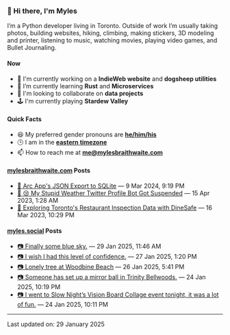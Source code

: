 ### 👋 Hi there, I'm Myles

I’m a Python developer living in Toronto. Outside of work I’m usually taking photos, building websites, hiking, climbing, making stickers, 3D modeling and printer, listening to music, watching movies, playing video games, and Bullet Journaling.

#### Now

-   🔭 I'm currently working on a **IndieWeb website** and **dogsheep utilities**
-   🌱 I’m currently learning **Rust** and **Microservices**
-   👯 I'm looking to collaborate on **data projects**
-   🕹️ I'm currently playing **Stardew Valley**

#### Quick Facts

-   😆 My preferred gender pronouns are **[he/him/his](https://www.mypronouns.org/he-him)**
-   🕒 I am in the **[eastern timezone](https://time.is/Toronto)**
-   📫 How to reach me at **[me@mylesbraithwaite.com](mailto:me@mylesbraithwaite.com)**

<!--
-   🤔 I’m looking for help with ...
-   💬 Ask me about ...
-   ⚡ Fun fact: ...
-->

#### [mylesbraithwaite.com](https://mylesbraithwaite.com/) Posts
<!-- START: BLOG_POSTS -->
-   [📝 Arc App's JSON Export to SQLite](https://mylesbraithwaite.com/arc-apps-json-export-to-sqlite) — 9 Mar 2024, 9:19 PM
-   [📝 😢 My Stupid Weather Twitter Profile Bot Got Suspended](https://mylesbraithwaite.com/my-stupid-weather-twitter-profile-bot-got-suspended) — 15 Apr 2023, 1:28 AM
-   [📝 Exploring Toronto's Restaurant Inspection Data with DineSafe](https://mylesbraithwaite.com/exploring-torontos-restaurant-inspection-data-with-dinesafe) — 16 Mar 2023, 10:29 PM
<!-- END: BLOG_POSTS -->


#### [myles.social](https://myles.social/) Posts
<!-- START: MICROBLOG_POSTS -->
-   [📷 Finally some blue sky.](https://myles.social/2025/01/29/finally-some-blue-sky.html) — 29 Jan 2025, 11:46 AM
-   [📷 I wish I had this level of confidence.](https://myles.social/2025/01/27/i-wish-i-had-this.html) — 27 Jan 2025, 1:20 PM
-   [📷 Lonely tree at Woodbine Beach](https://myles.social/2025/01/26/lonely-tree-at-woodbine-beach.html) — 26 Jan 2025, 5:41 PM
-   [📷 Someone has set up a mirror ball in Trinity Bellwoods.](https://myles.social/2025/01/24/someone-has-set-up-a.html) — 24 Jan 2025, 10:19 PM
-   [📷 I went to Slow Night’s Vision Board Collage event tonight, it was a lot of fun.](https://myles.social/2025/01/24/i-went-to-slow-nights.html) — 24 Jan 2025, 10:11 PM
<!-- END: MICROBLOG_POSTS -->

---

<!-- START: LAST_UPDATED_AT -->
Last updated on: 29 January 2025
<!-- END: LAST_UPDATED_AT -->
